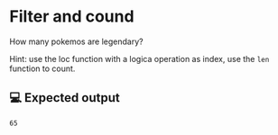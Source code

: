 # Filter and cound

How many pokemos are legendary?

Hint: use the loc function with a logica operation as index, use the `len` function to count.

## 💻 Expected output

`65`